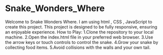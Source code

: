 # Snake_Wonders_Where
Welcome to Snake Wonders Where. I am using html , CSS , JavaScript to create this project. This project is designed to be fully responsive, ensuring an enjoyable experience.
How to Play:
1.Clone the repository to your local machine.
2.Open the index.html file in your preferred web browser.
3.Use the arrow keys or touch controls to control the snake.
4.Grow your snake by collecting food items.
5.Avoid collisions with the walls and your own tail.
